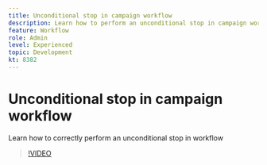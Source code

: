 ```yaml
---
title: Unconditional stop in campaign workflow
description: Learn how to perform an unconditional stop in campaign workflow
feature: Workflow
role: Admin
level: Experienced 
topic: Development
kt: 8382
---
```


# Unconditional stop in campaign workflow

Learn how to correctly perform an unconditional stop in workflow

>[!VIDEO](https://video.tv.adobe.com/v/335887?quality=12)
